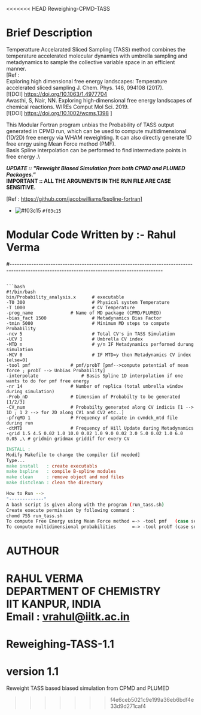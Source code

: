 <<<<<<< HEAD
Reweighing-CPMD-TASS

# Brief Description

Temperatture Accelarated Sliced Sampling (TASS) method combines the temperature accelerated molecular dynamics with umbrella sampling and
metadynamics to sample the collective variable space in an efficient manner. \
[Ref :\
Exploring high dimensional free energy landscapes: Temperature accelerated sliced sampling J. Chem. Phys. 146, 094108 (2017).\
[![DOI] https://doi.org/10.1063/1.4977704 \
Awasthi, S, Nair, NN. Exploring high‐dimensional free energy landscapes of chemical reactions. WIREs Comput Mol Sci. 2019.\
[![DOI]  https://doi.org/10.1002/wcms.1398 ]

This Modular Fortran program unbias the Probability of TASS output generated in CPMD run, which can be used to compute multidimensional (1D/2D) free energy via WHAM reweighting. It can also directly generate 1D free enrgy using Mean Force method (PMF). \
Basis Spline interpolation can be performed to find intermediate points in free energy .\

***UPDATE    :: "Reweight Biased Simulation from both CPMD and PLUMED Packages."*** \
**IMPORTANT :: ALL THE ARGUMENTS IN THE RUN FILE ARE CASE SENSITIVE.**

[Ref : https://github.com/jacobwilliams/bspline-fortran]
- ![#f03c15](https://via.placeholder.com/15/f03c15/000000?text=+) `#f03c15`
# Modular Code Written by :- Rahul Verma
#---------------------------------------------------------------------------------------------------------------------------------------------
```

```bash
#!/bin/bash
bin/Probability_analysis.x 	 	# executable
-T0 300                 		# Physical system Temperature
-T 1000                 		# CV Temperature
-prog_name				# Name of MD package (CPMD/PLUMED)
-bias_fact 1500         		# Metadynamics Bias Factor
-tmin 5000              		# Minimum MD steps to compute Probability
-ncv 5                  		# Total CV's in TASS Simulation
-UCV 1                  		# Umbrella CV index
-MTD n                  		# y/n IF Metadynamics performed durung simulation
-MCV 0                  		# IF MTD=y then Metadynamics CV index [else=0]
-tool pmf		 		# pmf/probT [pmf-->compute potential of mean force ; probT --> Unbias Probability]
-interpolate		 		# Basis Spline 1D interpolation if one wants to do for pmf free energy
-nr 14			 		# Number of replica (total umbrella window during simulation)
-Prob_nD				# Dimension of Probabilty to be generated [1/2/3]
-CV_num					# Probabilty generated along CV indicis [1 --> 1D ; 1 2 --> for 2D along CV1 and CV2 etc..]
-pfrqMD 1				# Frequency of update in cvmdck_mtd file during run
-dtMTD					# Frequency of Hill Update during Metadynamics
-grid 1.5 4.5 0.02 1.0 10.0 0.02 1.0 9.0 0.02 3.0 5.0 0.02 1.0 6.0 0.05 ,\ # gridmin gridmax griddif for every CV
```

```Makefile
INSTALL :
Modify Makefile to change the compiler [if needed]
Type...
make install   : create executabls
make bspline   : compile B-spline modules
make clean     : remove object and mod files
make distclean : clean the directory
```

```bash
How to Run -->
"-------------"
A bash script is given along with the program (run_tass.sh) 
Create execute permission by following command :
chomd 755 run_tass.sh
To compute Free Energy using Mean Force method =-> -tool pmf   (case sensitive)
To compute multidimensional probabilities      =-> -tool probT (case sensitive)
```

# AUTHOUR

RAHUL VERMA \
DEPARTMENT OF CHEMISTRY \
IIT KANPUR, INDIA \
Email : vrahul@iitk.ac.in
=======
# Reweighing-TASS-1.1
# version 1.1
Reweight TASS based biased simulation from CPMD and PLUMED 
>>>>>>> f4e6ceb5021c9e199a36eb6bdf4e33d9d271caf4
